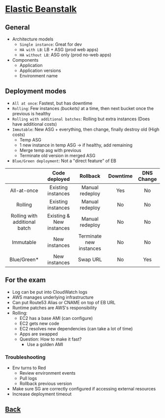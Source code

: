 # [Elastic Beanstalk](../README.md)

## General

* Architecture models
	* `Single instance`: Great for dev
	* `HA with LB`: LB + ASG (prod web apps)
	* `HA without LB`: ASG only (prod no-web apps)
* Components
	* Application
	* Application versions
	* Environment name

## Deployment modes

* `All at once`: Fastest, but has downtime
* `Rolling`: Few instances _(buckets)_ at a time, then next bucket once the previous is healthy
* `Rolling with additional batches`: Rolling but extra instances (Does have additional costs)
* `Immutable`: New ASG + everything, then change, finally destroy old (High costs)
	* Temp ASG
	* 1 new instance in temp ASG -> if healthy, add remaining
	* Merge temp asg with previous
	* Terminate old version in merged ASG
* `Blue/Green deployment`: Not a "direct feature" of EB

|                               |       Code deployed      |         Rollback        | Downtime | DNS Change |
|:-----------------------------:|:------------------------:|:-----------------------:|:--------:|:----------:|
|          All-at-once          |    Existing instances    |     Manual redeploy     |    Yes   |     No     |
|            Rolling            |    Existing instances    |     Manual redeploy     |    No    |     No     |
| Rolling with additional batch | Existing & New instances |     Manual redeploy     |    No    |     No     |
|           Immutable           |       New instances      | Terminate new instances |    No    |     No     |
|          Blue/Green*          |       New instances      |         Swap URL        |    No    |     Yes    |

## For the exam

* Log can be put into CloudWatch logs
* AWS manages underlying infrastructure 
* Can put Route53 Alias or CNAME on top of EB URL
* Runtime patches are AWS's responsibility
* Rolling:
	* EC2 has a base AMI (can configure)
	* EC2 gets new code
	* EC2 resolves new dependencies (can take a lot of time)
	* Apps are swapped
	* Question: How to make it fast?
		* Use a golden AMI

### Troubleshooting

* Env turns to Red
	* Review environment events
	* Pull logs
	* Rollback previous version
* Make sure SG are correctly configured if accessing external resources
* Increase deployment timeout

## [Back](../README.md)
